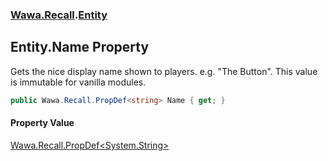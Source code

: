 ### [Wawa.Recall](Wawa.Recall.md 'Wawa.Recall').[Entity](Entity.md 'Wawa.Recall.Entity')

## Entity.Name Property

Gets the nice display name shown to players. e.g. "The Button". This value is immutable for vanilla modules.

```csharp
public Wawa.Recall.PropDef<string> Name { get; }
```

#### Property Value
[Wawa.Recall.PropDef&lt;](PropDef{T}.md 'Wawa.Recall.PropDef<T>')[System.String](https://docs.microsoft.com/en-us/dotnet/api/System.String 'System.String')[&gt;](PropDef{T}.md 'Wawa.Recall.PropDef<T>')